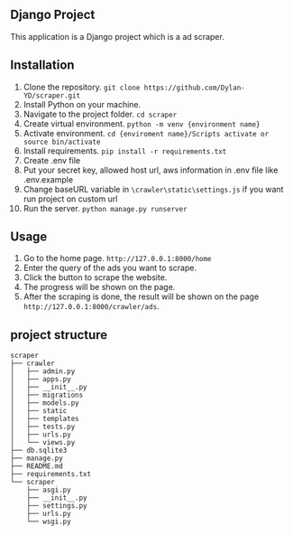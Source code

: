 ## Django Project

This application is a Django project which is a ad scraper.

## Installation
1. Clone the repository. `git clone https://github.com/Dylan-YD/scraper.git`
2. Install Python on your machine.
3. Navigate to the project folder. `cd scraper`
4. Create virtual environment. `python -m venv {environment name}`
5. Activate environment. `cd {enviroment name}/Scripts activate or source bin/activate`
4. Install requirements. `pip install -r requirements.txt`
5. Create .env file
6. Put your secret key, allowed host url, aws information in .env file like .env.example
7. Change baseURL variable in `\crawler\static\settings.js` if you want run project on custom url
8. Run the server. `python manage.py runserver`


## Usage
1. Go to the home page. `http://127.0.0.1:8000/home`
2. Enter the query of the ads you want to scrape.
3. Click the button to scrape the website.
4. The progress will be shown on the page.
5. After the scraping is done, the result will be shown on the page `http://127.0.0.1:8000/crawler/ads`.

## project structure
```
scraper
├── crawler
│   ├── admin.py
│   ├── apps.py
│   ├── __init__.py
│   ├── migrations
│   ├── models.py
│   ├── static
│   ├── templates
│   ├── tests.py
│   ├── urls.py
│   └── views.py
├── db.sqlite3
├── manage.py
├── README.md
├── requirements.txt
└── scraper
    ├── asgi.py
    ├── __init__.py
    ├── settings.py
    ├── urls.py
    └── wsgi.py
```
